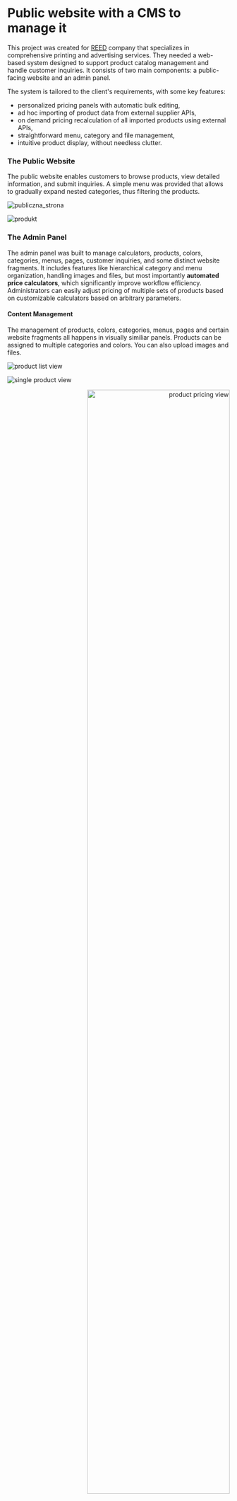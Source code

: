# Public website with a CMS to manage it

This project was created for [REED](https://reed.kalisz.pl/) company that specializes in comprehensive printing and advertising services.
They needed a web-based system designed to support product catalog management and handle customer inquiries. It consists of two main components: a public-facing website and an admin panel.

The system is tailored to the client's requirements, with some key features:

- personalized pricing panels with automatic bulk editing,
- ad hoc importing of product data from external supplier APIs,
- on demand pricing recalculation of all imported products using external APIs,
- straightforward menu, category and file management,
- intuitive product display, without needless clutter.

### The Public Website

The public website enables customers to browse products, view detailed information, and submit inquiries. A simple menu was provided that allows to gradually expand nested categories, thus filtering the products.

![publiczna_strona](https://github.com/mikolajkazmierczak/engineering-thesis/blob/main/screenshots/publiczna_strona.png)

![produkt](https://github.com/mikolajkazmierczak/engineering-thesis/blob/main/screenshots/produkt_1.png)

### The Admin Panel

The admin panel was built to manage calculators, products, colors, categories, menus, pages, customer inquiries, and some distinct website fragments. It includes features like hierarchical category and menu organization, handling images and files, but most importantly **automated price calculators**, which significantly improve workflow efficiency. Administrators can easily adjust pricing of multiple sets of products based on customizable calculators based on arbitrary parameters.

#### Content Management

The management of products, colors, categories, menus, pages and certain website fragments all happens in visually similiar panels. Products can be assigned to multiple categories and colors. You can also upload images and files.

![product list view](https://github.com/mikolajkazmierczak/engineering-thesis/blob/main/screenshots/widok_produkty.png)

![single product view](https://github.com/mikolajkazmierczak/engineering-thesis/blob/main/screenshots/widok_produkt_1.png)

<p align="right">
  <img src="screenshots/widok_produkt_4.jpg" alt="product pricing view" style="width: 80%;">
</p>

<p align="right">
  <img src="screenshots/widok_produkt_6.png" alt="product colors view" style="width: 80%;">
</p>

![alt text](https://github.com/mikolajkazmierczak/engineering-thesis/blob/main/screenshots/widok_kategorie.png)

![alt text](https://github.com/mikolajkazmierczak/engineering-thesis/blob/main/screenshots/widok_pliki.png)

#### Inquiries

A section of the panel is dedicated to managing customer inquiries, as well as adding inquiries not directly submitted through the website.

![alt text](https://github.com/mikolajkazmierczak/engineering-thesis/blob/main/screenshots/widok_zapytania.jpg)

#### Calculators

Without a doubt, the most important feature of the admin panel is the **automated price calculators**. They significantly reduce the time spent on manual calculations and ensure consistent pricing in all products.

![alt text](https://github.com/mikolajkazmierczak/engineering-thesis/blob/main/screenshots/widok_kalkulacje.jpg)

#### APIs

A crucial aspect of the website is the ability to import product data from external supplier APIs. But an even more important aspect, and for the most part why this project was even born, is the ability to automatically recalculate the pricing tables of all imported products on demand. It significantly reduces time spent managing the system.

![]()

#### Development

The project was developed using agile methodology, with iterative feedback from the client ensuring the system met their expectations.

Technologically, the project leverages Directus (a Backend-as-a-Service solution) for database and API management, ensuring scalability and ease of maintenance. The frontend is built using SvelteKit, chosen for its performance and developer-friendly approach. WebSockets were also introduced (via a custom server aptly named "Heimdall") to enable real-time updates for the admin panel.

| Architecture Diagram                                                                | Use Case Diagram                                                                 |
| ----------------------------------------------------------------------------------- | -------------------------------------------------------------------------------- |
| <img src="https://github.com/mikolajkazmierczak/engineering-thesis/blob/main/screenshots/architektura.png" alt="architektura" style="width: 390px;" /> | <img src="https://github.com/mikolajkazmierczak/engineering-thesis/blob/main/screenshots/usecase.jpg" alt="usecase diagram" style="width: 420px;" > |

### Feedback and Results

Elementary usability tests confirmed the interface's intuitiveness, and performance benchmarks showed significant improvements over the client's previous system. Adding a typical new product from scratch now takes 76 seconds compared to 442 seconds previously. Future enhancements will include more external API integrations, scheduling tools for automatic product publication and pricing recalculation, and further UX improvements both in the admin panel and the public-facing website.

This project demonstrates my ability to deliver a comprehensive, real-world, customer-driven solution that combines technical expertise and a focus on user experience.

<br/>

## `Develop 👨‍💻`

### Backend: <small>`/backend`</small>

#### Directus: <small>`/backend/directus`</small>

Directus turns an SQL database into a REST API.

`npm run start` ([docs](https://docs.directus.io/self-hosted/installation/cli/#_3-start-your-project))

#### Heimdall: <small>`/backend/heimdall`</small>

Heimdall is a server that performs actions based on the information from the admin panel.

`npm run dev`

### Frontend: <small>`/frontend`</small>

`npm run dev` ([docs](https://kit.svelte.dev/docs/introduction#getting-started))

<br/>

## `Develop 👨‍💻`

Both the public website and admin panel are statically generated. Powered by [SvelteKit](https://kit.svelte.dev/).\
The admin panel is using a REST API that runs as a node server. Powered by [Directus](https://directus.io/).

### Backend: <small>`/backend`</small>

#### 1. Directus: <small>`/backend/directus`</small>

Directus turns an SQL database into a REST API.

`npm run start`

#### 2. Heimdall: <small>`/backend/heimdall`</small>

Heimdall is a custom server that performs actions based on the information from the admin panel.

`npm run dev`

### Frontend: <small>`/frontend`</small>

`npm run dev`

<br/>

## `Deploy 🏃`

Setup [nginx](https://nginx.org/).\
Consider running everything with [pm2](https://github.com/Unitech/pm2).

Serve SvelteKit on port **80**.\
Serve Directus on port **8055**.\
Serve Heimdall on port **999**.

<br/>

#### Backend: <small>`/backend`</small>

1. Run Directus (<small>`npm run start`</small>)
2. Run Heimdall (<small>`npm run start`</small>)

